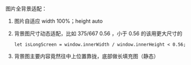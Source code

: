 图片全背景适配：

1. 图片自适应 width 100%；height auto

2. 背景图尺寸动态适配，比如 375/667 0.56 ，小于 0.56 的该用更大尺寸的

   `let isLongScreen = window.innerWidth / window.innerHeight < 0.56;`

3. 背景图主要内容竟然往中上位置靠拢，底部做长填充图（静态）

